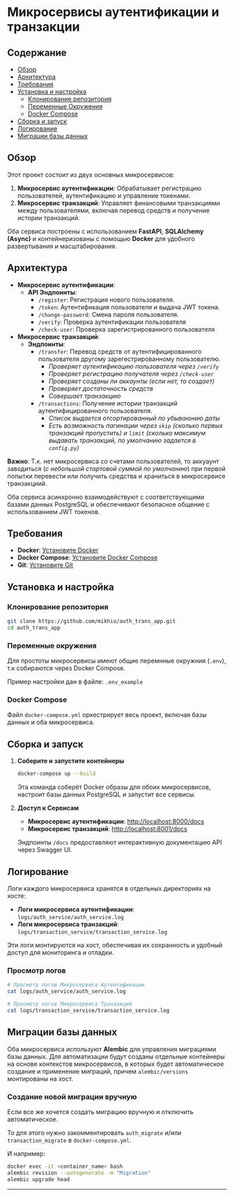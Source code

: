# Микросервисы аутентификации и транзакции

## Содержание

- [Обзор](#обзор)
- [Архитектура](#архитектура)
- [Требования](#требования)
- [Установка и настройка](#установка-и-настройка)
  - [Клонирование репозитория](#клонирование-репозитория)
  - [Переменные Окружения](#переменные-окружения)
  - [Docker Compose](#docker-compose)
- [Сборка и запуск](#запуск-сервисов)
- [Логирование](#логирование)
- [Миграции базы данных](#миграции-базы-данных)

## Обзор

Этот проект состоит из двух основных микросервисов:

1. **Микросервис аутентификации**: Обрабатывает регистрацию пользователей, аутентификацию и управление токенами.
2. **Микросервис транзакций**: Управляет финансовыми транзакциями между пользователями, включая перевод средств и получение истории транзакций.

Оба сервиса построены с использованием **FastAPI**, **SQLAlchemy (Async)** и контейнеризованы с помощью **Docker** для удобного развертывания и масштабирования.

## Архитектура

- **Микросервис аутентификации**:
  - **API Эндпоинты**:
    - `/register`: Регистрация нового пользователя.
    - `/token`: Аутентификация пользователя и выдача JWT токена.
    - `/change-password`: Смена пароля пользователя.
    - `/verify`: Проверка аутентификации пользователя
    - `/check-user`: Проверка зарегистрированного пользователя
- **Микросервис транзакций**:
  - **Эндпоинты**:
    - `/transfer`: Перевод средств от аутентифицированного пользователя другому зарегестрированному пользователю.
      - *Проверяет аутентификацию пользователя через `/verify`*
      - *Проверяет регистрацию получателя через `/check-user`*
      - *Проверяет созданы ли аккаунты (если нет, то создает)*
      - *Проверяет достаточность средств*
      - *Совершает транзакцию*
    - `/transactions`: Получение истории транзакций аутентифицированного пользователя.
      - *Список выдается отсортированный по убываюнию даты*
      - *Есть возможность пагинации через `skip` (сколько первых транзакций пропустить) и `limit` (сколько максимум выдавать транзакций, по умолчанию задается в `config.py`)*

**Важно**: Т.к. нет микросервиса со счетами пользователей, то аккуаунт заводиться (_с небольшой стартовой суммой по умолчанию_) при первой попытки перевести или получить средства и храниться в микросервисе транзакциий. 

Оба сервиса асинхронно взаимодействуют с соответствующими базами данных PostgreSQL и обеспечивают безопасное общение с использованием JWT токенов.

## Требования

- **Docker**: [Установите Docker](https://docs.docker.com/get-docker/)
- **Docker Compose**: [Установите Docker Compose](https://docs.docker.com/compose/install/)
- **Git**: [Установите Git](https://git-scm.com/downloads)

## Установка и настройка

### Клонирование репозитория

```bash
git clone https://github.com/mikhio/auth_trans_app.git 
cd auth_trans_app 
```

### Переменные окружения

Для простоты микросервисы имеют общие перемнные окружния (`.env`), т.к
собираются через Docker Compose.

Пример настройки дан в файле: `.env_example`

### Docker Compose

Файл `docker-compose.yml` оркестрирует весь проект, включая базы данных и оба микросервиса.

## Сборка и запуск

1. **Соберите и запустите контейнеры**

    ```bash
    docker-compose up --build
    ```

    Эта команда соберёт Docker образы для обоих микросервисов, настроит базы данных PostgreSQL и запустит все сервисы.

2. **Доступ к Сервисам**

    - **Микросервис аутентификации**: [http://localhost:8000/docs](http://localhost:8000/docs)
    - **Микросервис транзакций**: [http://localhost:8001/docs](http://localhost:8001/docs)

    Эндпоинты `/docs` предоставляют интерактивную документацию API через Swagger UI.


## Логирование

Логи каждого микросервиса хранятся в отдельных директориях на хосте:

- **Логи микросервиса аутентификации**: `logs/auth_service/auth_service.log`
- **Логи микросервиса транзакций**: `logs/transaction_service/transaction_service.log`

Эти логи монтируются на хост, обеспечивая их сохранность и удобный доступ для мониторинга и отладки.

### Просмотр логов

```bash
# Просмотр логов Микросервиса Аутентификации
cat logs/auth_service/auth_service.log

# Просмотр логов Микросервиса Транзакций
cat logs/transaction_service/transaction_service.log
```

## Миграции базы данных

Оба микросервиса используют **Alembic** для управления миграциями базы данных.
Для автоматизации будут созданы отдельные контейнеры на основе контекстов микросервисов,
в которых будет автоматическое создание и применение миграций, причем `alembic/versions`
монтированы на хост.


### Создание новой миграции вручную
Если все же хочется создать миграцию вручную и отключить автоматическое.

То для этого нужно закомментировать `auth_migrate` и/или `transaction_migrate` в
`docker-compose.yml`.

И например:

```bash
docker exec -it <container_name> bash
alembic revision --autogenerate -m "Migration"
alembic upgrade head
```
---